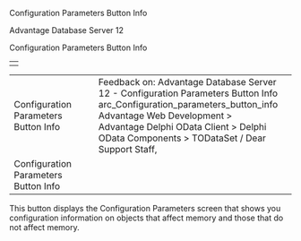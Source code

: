 Configuration Parameters Button Info




Advantage Database Server 12  

Configuration Parameters Button Info

|  |
| --- |
|  |

|  |  |  |  |  |
| --- | --- | --- | --- | --- |
| Configuration Parameters Button Info |  |  | Feedback on: Advantage Database Server 12 - Configuration Parameters Button Info arc\_Configuration\_parameters\_button\_info Advantage Web Development > Advantage Delphi OData Client > Delphi OData Components > TODataSet / Dear Support Staff, |  |
| Configuration Parameters Button Info |  |  |  |  |

This button displays the Configuration Parameters screen that shows you configuration information on objects that affect memory and those that do not affect memory.